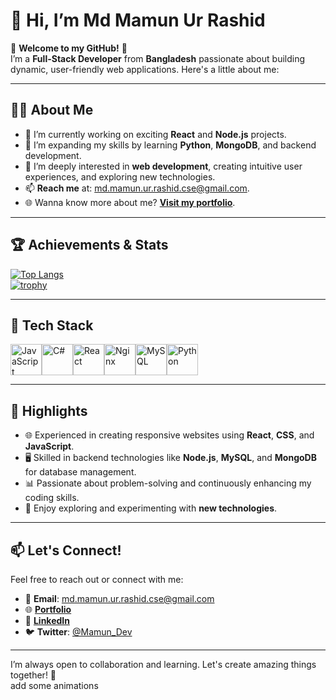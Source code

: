 # 👋 Hi, I’m **Md Mamun Ur Rashid**  

🌟 **Welcome to my GitHub!** 🌟  
I’m a **Full-Stack Developer** from **Bangladesh** passionate about building dynamic, user-friendly web applications. Here's a little about me:  

---

## 🧑‍💻 About Me  
- 🔭 I’m currently working on exciting **React** and **Node.js** projects.  
- 🌱 I’m expanding my skills by learning **Python**, **MongoDB**, and backend development.  
- 👀 I’m deeply interested in **web development**, creating intuitive user experiences, and exploring new technologies.  
- 📫 **Reach me** at: [md.mamun.ur.rashid.cse@gmail.com](mailto:md.mamun.ur.rashid.cse@gmail.com).  
- 🌐 Wanna know more about me? [**Visit my portfolio**](https://mamunurrashid.netlify.app).  

---

## 🏆 Achievements & Stats  
[![Top Langs](https://github-readme-stats.vercel.app/api/top-langs/?username=MamunUrRashidAIUB&layout=compact&theme=radical)](https://github.com/anuraghazra/github-readme-stats)  
[![trophy](https://github-profile-trophy.vercel.app/?username=MamunUrRashidAIUB&theme=dracula&margin-w=15)](https://github.com/ryo-ma/github-profile-trophy)  




---

## 🚀 Tech Stack  
<div style="display: flex; align-items: center;">
<img src="https://techstack-generator.vercel.app/js-icon.svg" alt="JavaScript" width="50" height="50" />
<img src="https://techstack-generator.vercel.app/csharp-icon.svg" alt="C#" width="50" height="50" />
<img src="https://techstack-generator.vercel.app/react-icon.svg" alt="React" width="50" height="50" />
<img src="https://techstack-generator.vercel.app/nginx-icon.svg" alt="Nginx" width="50" height="50" />
<img src="https://techstack-generator.vercel.app/mysql-icon.svg" alt="MySQL" width="50" height="50" />
<img src="https://techstack-generator.vercel.app/python-icon.svg" alt="Python" width="50" height="50" />

</div>  

---

## 🌟 Highlights  
- 🌐 Experienced in creating responsive websites using **React**, **CSS**, and **JavaScript**.  
- 🖥️ Skilled in backend technologies like **Node.js**, **MySQL**, and **MongoDB** for database management.  
- 📊 Passionate about problem-solving and continuously enhancing my coding skills.  
- 📘 Enjoy exploring and experimenting with **new technologies**.  

---

## 📫 Let's Connect!  
Feel free to reach out or connect with me:  
- 📧 **Email**: [md.mamun.ur.rashid.cse@gmail.com](mailto:md.mamun.ur.rashid.cse@gmail.com)  
- 🌐 [**Portfolio**](https://mamunurrashid.netlify.app)  
- 💼 [**LinkedIn**](https://www.linkedin.com/in/md-mamun-ur-rashid-7a95ab251)  
- 🐦 **Twitter**: [@Mamun_Dev](https://twitter.com/Mamun_Dev)  

---

I’m always open to collaboration and learning. Let's create amazing things together! 🚀  
add some animations
